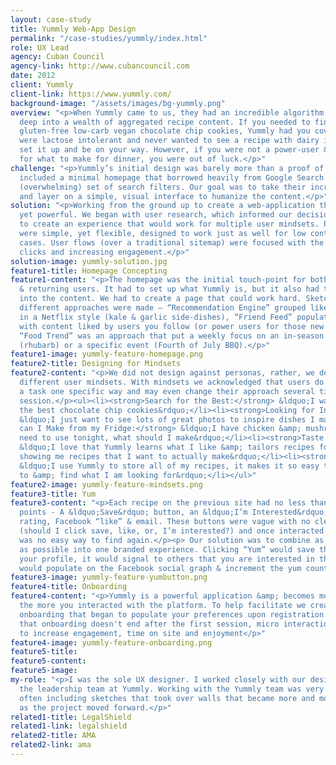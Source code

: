```yaml
---
layout: case-study
title: Yummly Web-App Design
permalink: "/case-studies/yummly/index.html"
role: UX Lead
agency: Cuban Council
agency-link: http://www.cubancouncil.com
date: 2012
client: Yummly
client-link: https://www.yummly.com/
background-image: "/assets/images/bg-yummly.png"
overview: "<p>When Yummly came to us, they had an incredible algorithm for diving
  deep into a wealth of aggregated recipe content. If you needed to find the best
  gluten-free low-carb vegan chocolate chip cookies, Yummly had you covered. If you
  were lactose intolerant and never wanted to see a recipe with dairy in it, you could
  set it up and be on your way. However, if you were not a power-user & just looking
  for what to make for dinner, you were out of luck.</p>"
challenge: "<p>Yummly’s initial design was barely more than a proof of concept that
  included a minimal homepage that borrowed heavily from Google Search & a robust
  (overwhelming) set of search filters. Our goal was to take their incredible technology
  and layer on a simple, visual interface to humanize the content.</p>"
solution: "<p>Working from the ground up to create a web-application that was simple,
  yet powerful. We began with user research, which informed our decisions, and began
  to create an experience that would work for multiple user mindsets. Page designs
  were simple, yet flexible, designed to work just as well for low content as ideal
  cases. User flows (over a traditional sitemap) were focused with the goal of reducing
  clicks and increasing engagement.</p>"
solution-image: yummly-solution.jpg
feature1-title: Homepage Concepting
feature1-content: "<p>The homepage was the initial touch-point for both first-time
  & returning users. It had to set up what Yummly is, but it also had to get users
  into the content. We had to create a page that could work hard. Sketches of several
  different approaches were made – “Recommendation Engine” grouped liked concepts
  in a Netflix style (kale & garlic side-dishes), “Friend Feed” populated the homepage
  with content liked by users you follow (or power users for those new to the experience),
  “Food Trend” was an approach that put a weekly focus on an in-season ingredient
  (rhubarb) or a specific event (Fourth of July BBQ).</p>"
feature1-image: yummly-feature-homepage.png
feature2-title: Designing for Mindsets
feature2-content: "<p>We did not design against personas, rather, we designed against
  different user mindsets. With mindsets we acknowledged that users do not perform
  a task one specific way and may even change their approach several times in a single
  session.</p><ul><li><strong>Search for the Best:</strong> &ldquo;I want to make
  the best chocolate chip cookies&rdquo;</li><li><strong>Looking for Inspiration:</strong>
  &ldquo;I just want to see lots of great photos to inspire dishes I make in the future&rdquo;</li><li><strong>What
  can I Make from my Fridge:</strong> &ldquo;I have chicken &amp; mushrooms that I
  need to use tonight, what should I make&rdquo;</li><li><strong>Taste Profile Builder:</strong>
  &ldquo;I love that Yummly learns what I like &amp; tailors recipes for my needs
  showing me recipes that I want to actually make&rdquo;</li><li><strong>Recipe Box:</strong>
  &ldquo;I use Yummly to store all of my recipes, it makes it so easy to come back
  to &amp; find what I am looking for&rdquo;</li></ul>"
feature2-image: yummly-feature-mindsets.png
feature3-title: Yum
feature3-content: "<p>Each recipe on the previous site had no less than 5 interaction
  points - A &ldquo;Save&rdquo; button, an &ldquo;I’m Interested&rdquo; button, a
  rating, Facebook “like” & email. These buttons were vague with no clear distinction
  (should I click save, like, or, I’m interested?) and once interacted with, there
  was no easy way to find again.</p><p> Our solution was to combine as many features
  as possible into one branded experience. Clicking “Yum” would save the recipe to
  your profile, it would signal to others that you are interested in the recipe, it
  would populate on the Facebook social graph & increment the yum counter on the recipe.</p>"
feature3-image: yummly-feature-yumbutton.png
feature4-title: Onboarding
feature4-content: "<p>Yummly is a powerful application &amp; becomes more powerful
  the more you interacted with the platform. To help facilitate we created a light-touch
  onboarding that began to populate your preferences upon registration.</p><p>Understanding
  that onboarding doesn't end after the first session, micro interactions were designed
  to increase engagement, time on site and enjoyment</p>"
feature4-image: yummly-feature-onboarding.png
feature5-title: 
feature5-content: 
feature5-image: 
my-role: "<p>I was the sole UX designer. I worked closely with our design team and
  the leadership team at Yummly. Working with the Yummly team was very collaborative,
  often including sketches that took over walls that became more and more refined
  as the project moved forward.</p>"
related1-title: LegalShield
related1-link: legalshield
related2-title: AMA
related2-link: ama
---
```


